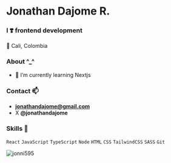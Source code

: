 # Jonathan Dajome R.
### I ❣️ frontend development

📍 Cali, Colombia

### About ^_^
- 🌱 I’m currently learning Nextjs

### Contact 📫
- **jonathandajome@gmail.com**
- X **@jonathandajome**

### Skills 🔧
`React` `JavaScript` `TypeScript` `Node` `HTML` `CSS` `TailwindCSS` `SASS` `Git`

<p><img align="center" src="https://github-readme-stats.vercel.app/api/top-langs?username=jonni595&show_icons=true&locale=en&layout=compact" alt="jonni595" /></p>

